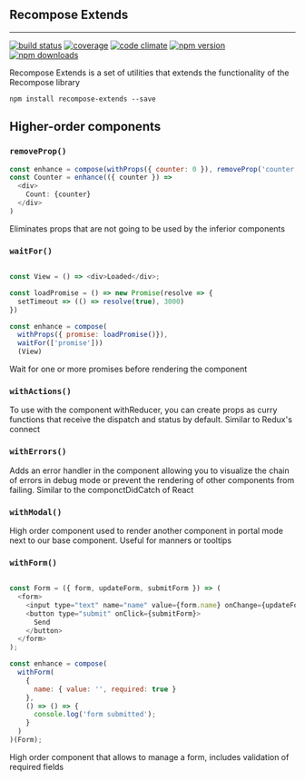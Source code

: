 ## Recompose Extends
-----


[![build status](https://img.shields.io/travis/pedrojpj/recompose-extends/master.svg?style=flat-square)](https://travis-ci.org/pedrojpj/recompose-extends)
[![coverage](https://img.shields.io/codecov/c/github/pedrojpj/recompose-extends.svg?style=flat-square)](https://codecov.io/github/pedrojpj/recompose-extends)
[![code climate](https://img.shields.io/codeclimate/github/pedrojpj/recompose-extends.svg?style=flat-square)](https://codeclimate.com/github/pedrojpj/recompose-extends)
[![npm version](https://img.shields.io/npm/v/recompose-extends.svg?style=flat-square)](https://www.npmjs.com/package/recompose-extends)
[![npm downloads](https://img.shields.io/npm/dm/recompose-extends.svg?style=flat-square)](https://www.npmjs.com/package/recompose-extends)

Recompose Extends is a set of utilities that extends the functionality of the Recompose library

```
npm install recompose-extends --save
```

## Higher-order components
### `removeProp()`

```js
const enhance = compose(withProps({ counter: 0 }), removeProp('counter'))
const Counter = enhance(({ counter }) =>
  <div>
    Count: {counter}
  </div>
)
```

Eliminates props that are not going to be used by the inferior components


### `waitFor()`

```js

const View = () => <div>Loaded</div>;

const loadPromise = () => new Promise(resolve => {
  setTimeout => (() => resolve(true), 3000)
})

const enhance = compose(
  withProps({ promise: loadPromise()}),
  waitFor(['promise']))
  (View)
```

Wait for one or more promises before rendering the component

### `withActions()`

To use with the component withReducer, you can create props as curry functions that receive the dispatch and status by default. Similar to Redux's connect

### `withErrors()`

Adds an error handler in the component allowing you to visualize the chain of errors in debug mode or prevent the rendering of other components from failing. Similar to the componctDidCatch of React

### `withModal()`

High order component used to render another component in portal mode next to our base component. Useful for manners or tooltips

### `withForm()`

```js

const Form = ({ form, updateForm, submitForm }) => (
  <form>
    <input type="text" name="name" value={form.name} onChange={updateForm} />
    <button type="submit" onClick={submitForm}>
      Send
    </button>
  </form>
);

const enhance = compose(
  withForm(
    {
      name: { value: '', required: true }
    },
    () => () => {
      console.log('form submitted');
    }
  )
)(Form);

```

High order component that allows to manage a form, includes validation of required fields






